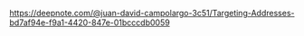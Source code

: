 


https://deepnote.com/@juan-david-campolargo-3c51/Targeting-Addresses-bd7af94e-f9a1-4420-847e-01bcccdb0059

